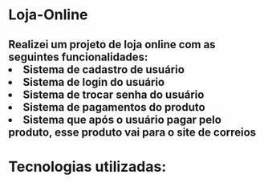 # Loja-Online

<h2>
  Realizei um projeto de loja online com as seguintes funcionalidades:</br>
  <li>Sistema de cadastro de usuário</li> 
  <li>Sistema de login do usuário</li>
  <li>Sistema de trocar senha do usuário</li>
  <li>Sistema de pagamentos do produto</li>
  <li>Sistema que após o usuário pagar pelo produto, esse produto vai para o site de correios</li>
</h2>

# Tecnologias utilizadas:
